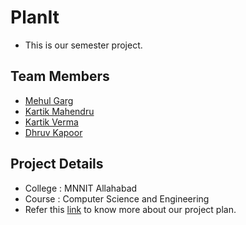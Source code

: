 # PlanIt
- This is our semester project.

## Team Members
- [Mehul Garg](https://github.com/gargmehul10)
- [Kartik Mahendru](https://github.com/kartikMahendru)
- [Kartik Verma](https://github.com/dukkibaba2p0)
- [Dhruv Kapoor](https://github.com/dhruvk98)

## Project Details
- College : MNNIT Allahabad
- Course  : Computer Science and Engineering
- Refer this [link](https://medium.com/@dhruvk1000/planit-a0803eb8e7e6) to know more about our project plan.
